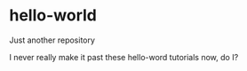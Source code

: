 # hello-world
Just another repository

I never really make it past these hello-word tutorials now, do I?
